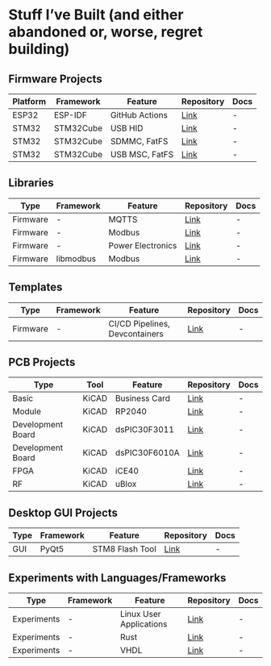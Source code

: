# Stuff I’ve Built (and either abandoned or, worse, regret building)

## Firmware Projects

| Platform | Framework | Feature | Repository | Docs |
|----------|-----------|----------|------------|------|
| ESP32 | ESP-IDF | GitHub Actions | [Link](https://github.com/shishir-dey/esp32-esp-idf-github-actions) | - |
| STM32 | STM32Cube | USB HID | [Link](https://github.com/shishir-dey/stm32-keyboard-ctrl-c-v) | - |
| STM32 | STM32Cube | SDMMC, FatFS | [Link](https://github.com/shishir-dey/stm32-sdmmc-fatfs-wav) | - |
| STM32 | STM32Cube | USB MSC, FatFS | [Link](https://github.com/shishir-dey/stm32-usb-msc) | - |

## Libraries

| Type | Framework | Feature | Repository | Docs |
|------|-----------|----------|------------|------|
| Firmware | - | MQTTS | [Link](https://github.com/shishir-dey/iot-firmware-sdk) | - |
| Firmware | - | Modbus | [Link](https://github.com/shishir-dey/libmodbus) | - |
| Firmware | - | Power Electronics | [Link](https://github.com/shishir-dey/libpower) | - |
| Firmware | libmodbus | Modbus | [Link](https://github.com/shishir-dey/libmodbus-demo) | - |

## Templates

| Type | Framework | Feature | Repository | Docs |
|------|-----------|----------|------------|------|
| Firmware | - | CI/CD Pipelines, Devcontainers | [Link](https://github.com/shishir-dey/stm32-devops-template) | - |

## PCB Projects

| Type | Tool | Feature | Repository | Docs |
|------|------|----------|------------|------|
| Basic | KiCAD | Business Card | [Link](https://github.com/shishir-dey/pcb-business-card) | - |
| Module | KiCAD | RP2040 | [Link](https://github.com/shishir-dey/pcb-custom-simm-40-rp2040) | - |
| Development Board | KiCAD | dsPIC30F3011 | [Link](https://github.com/shishir-dey/pcb-dev-dsPIC30F3011) | - |
| Development Board | KiCAD | dsPIC30F6010A | [Link](https://github.com/shishir-dey/pcb-dev-dsPIC30F6010A) | - |
| FPGA | KiCAD | iCE40 | [Link](https://github.com/shishir-dey/pcb-dev-fpga-iCE40) | - |
| RF | KiCAD | uBlox | [Link](https://github.com/shishir-dey/pcb-rf-4g-ublox) | - |

## Desktop GUI Projects

| Type | Framework | Feature | Repository | Docs |
|------|-----------|----------|------------|------|
| GUI | PyQt5 | STM8 Flash Tool | [Link](https://github.com/shishir-dey/stm8-flash-tool) | - |

## Experiments with Languages/Frameworks

| Type | Framework | Feature | Repository | Docs |
|------|-----------|----------|------------|------|
| Experiments | - | Linux User Applications | [Link](https://github.com/shishir-dey/linux-user-app-samples) | - |
| Experiments | - | Rust | [Link](https://github.com/shishir-dey/rust-samples) | - |
| Experiments | - | VHDL | [Link](https://github.com/shishir-dey/vhdl-samples) | - |

